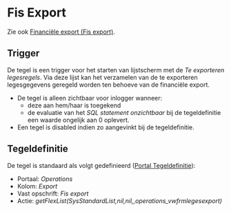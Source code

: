 # Fis Export

Zie ook [Financiële export (Fis export)](../programmablokken/financiele_export.md).

## Trigger

De tegel is een trigger voor het starten van lijstscherm met de *Te exporteren legesregels*. Via deze lijst kan het verzamelen van de te exporteren legesgegevens geregeld worden ten behoeve van de financiële export.

  - De tegel is alleen zichtbaar voor inlogger wanneer:
    - deze aan hem/haar is toegekend
    - de evaluatie van het *SQL statement onzichtbaar* bij de tegeldefinitie een waarde ongelijk aan 0 oplevert.
  - Een tegel is disabled indien zo aangevinkt bij de tegeldefinitie.

## Tegeldefinitie

De tegel is standaard als volgt gedefinieerd ([Portal Tegeldefinitie](../../../../instellen_inrichten/portaldefinitie/portal_tegel.md)):

  - Portaal: *Operations*
  - Kolom: *Export*
  - Vast opschrift: *Fis export*
  - Actie: *getFlexList(SysStandardList,nil,nil,,operations_vwfrmlegesexport)*

